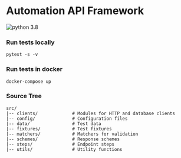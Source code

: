# Automation API Framework
![python 3.8](https://img.shields.io/badge/python-3.8-blue.svg)

### Run tests locally
    pytest -s -v

### Run tests in docker
    docker-compose up


### Source Tree  <a name="h3-developers-guide-source-tree"/>

```
src/
|-- clients/             # Modules for HTTP and database clients
|-- config/              # Configuration files
|-- data/                # Test data
|-- fixtures/            # Test fixtures
|-- matchers/            # Matchers for validation
|-- schemes/             # Response schemes
|-- steps/               # Endpoint steps
|-- utils/               # Utility functions
```
